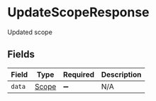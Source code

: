 # UpdateScopeResponse

Updated scope


## Fields

| Field                                 | Type                                  | Required                              | Description                           |
| ------------------------------------- | ------------------------------------- | ------------------------------------- | ------------------------------------- |
| `data`                                | [Scope](../../models/shared/scope.md) | :heavy_minus_sign:                    | N/A                                   |